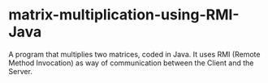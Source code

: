 # matrix-multiplication-using-RMI-Java
A program that multiplies two matrices, coded in Java. It uses RMI (Remote Method Invocation) as way of communication between the Client and the Server.

